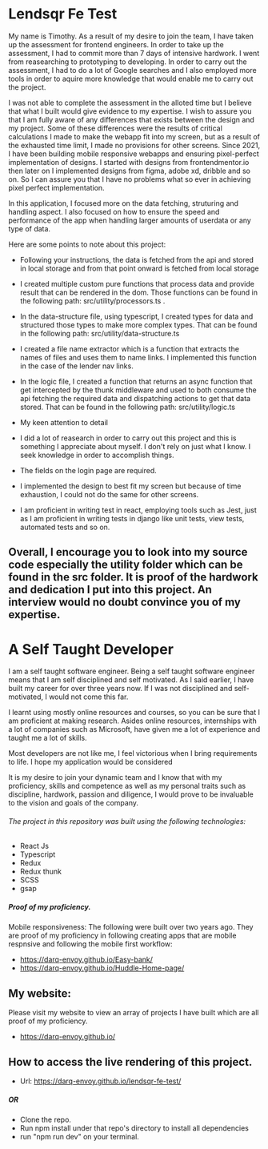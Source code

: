 # Lendsqr Fe Test

 My name is Timothy. As a result of my desire to join the team, I have taken up the assessment for frontend engineers. In order to take up the assessment, I had to commit more than 7 days of intensive hardwork. I went from reasearching to prototyping to developing. In order to carry out the assessment, I had to do a lot of Google searches and I also employed more tools in order to aquire more knowledge that would enable me to carry out the project. 

I was not able to complete the assessment in the alloted time but I believe that what I built would give evidence to my expertise.
I wish to assure you that I am fully aware of any differences that exists between the design and my project. Some of these differences were the results of critical calculations I made to make the webapp fit into my screen, but as a result of the exhausted time limit, I made no provisions for other screens. Since 2021, I have been building mobile responsive webapps and ensuring pixel-perfect implementation of designs.
I started with designs from frontendmentor.io then later on I implemented designs from figma, adobe xd, dribble and so on. So I can assure you that I have no problems what so ever in achieving pixel perfect implementation. 

In this application, I focused more on the data fetching, struturing and handling aspect. I also focused on how to ensure the speed and performance of the app when handling larger amounts of userdata or any type of data.  

Here are some points to note about this project:
- Following your instructions, the data is fetched from the api and stored in local storage and from that point onward is fetched from local storage 

- I created multiple custom pure functions that process data and provide result that can be rendered in the dom. Those functions can be found in the following path: src/utility/processors.ts . 

- In the data-structure file, using typescript, I created types for data and structured those types to make more complex types. That can be found in the following path: src/utility/data-structure.ts 

- I created a file name extractor which is a function that extracts the names of files and uses them to name links. I implemented this function in the case of the lender nav links.

- In the logic file, I created a function that returns an async function that get intercepted by the thunk middleware and used to both consume the api fetching the required data and dispatching actions to get that data stored. That can be found in the following path: src/utility/logic.ts

- My keen attention to detail 

- I did a lot of reasearch in order to carry out this project and this is something I appreciate about myself. I don't rely on just what I know. I seek knowledge in order to accomplish things.

- The fields on the login page are required.

- I implemented the design to best fit my screen but because of time exhaustion, I could not do the same for other screens.

- I am proficient in writing test in react, employing tools such as Jest, just as I am proficient in writing tests in django like unit tests, view tests, automated tests and so on. 

## Overall, I encourage you to look into my source code especially the utility folder which can be found in the src folder. It is proof of the hardwork and dedication I put into this project. An interview would no doubt convince you of my expertise.




# A Self Taught Developer
   I am a self taught software engineer. Being a self taught software engineer means that I am self disciplined and self motivated. As I said earlier, I have built my career for over three years now. If I was not disciplined and self-motivated, I would not come this far.

   I learnt using mostly online resources and courses, so you can be sure that I am proficient at making research. Asides online resources, internships with a lot of companies such as Microsoft, have given me a lot of experience and taught me a lot of skills.

   Most developers are not like me, I feel victorious when I bring requirements to life. I hope my application would be considered  

   It is my desire to join your dynamic team and I know that with my proficiency, skills and competence as well as my personal traits such as discipline, hardwork, passion and diligence, I would prove to be invaluable to the vision and goals of the company.


###### The project in  this repository was built using the following technologies:
- React Js
- Typescript
- Redux
- Redux thunk
- SCSS
- gsap 

##### Proof of my proficiency.
Mobile responsiveness:  The following were built over two years ago. They are proof of my proficiency in following creating apps that are mobile respnsive and following the mobile first workflow:

- https://darq-envoy.github.io/Easy-bank/
- https://darq-envoy.github.io/Huddle-Home-page/

## My website:
Please visit my website to view an array of projects I have built which are all proof of my proficiency.
- https://darq-envoy.github.io/

## How to access the live rendering of this project.
- Url: https://darq-envoy.github.io/lendsqr-fe-test/

##### OR

- Clone the repo.
- Run npm install under that repo's directory to install all dependencies
- run "npm run dev" on your terminal.
